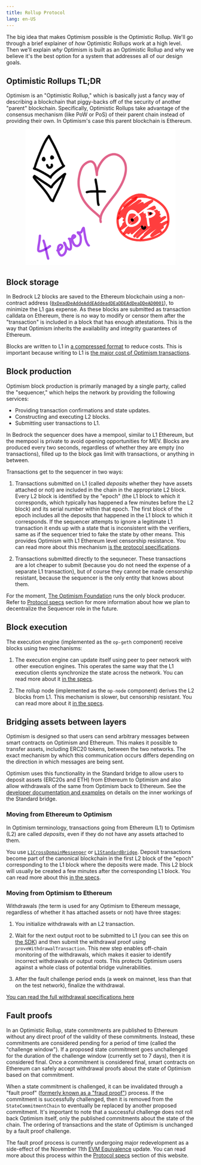 ```yaml
---
title: Rollup Protocol
lang: en-US
---
```


The big idea that makes Optimism possible is the Optimistic Rollup.
We'll go through a brief explainer of *how* Optimistic Rollups work at a high level.
Then we'll explain *why* Optimism is built as an Optimistic Rollup and why we believe it's the best option for a system that addresses all of our design goals.

## Optimistic Rollups TL;DR

Optimism is an "Optimistic Rollup," which is basically just a fancy way of describing a blockchain that piggy-backs off of the security of another "parent" blockchain.
Specifically, Optimistic Rollups take advantage of the consensus mechanism (like PoW or PoS) of their parent chain instead of providing their own.
In Optimism's case this parent blockchain is Ethereum.

<div align="center">
<img width="400" src="../../assets/docs/how-optimism-works/1.png">
</div>


## Block storage


In Bedrock L2 blocks are saved to the Ethereum blockchain using a non-contract address ([`0xDeadDeAddeAddEAddeadDEaDDEAdDeaDDeAD0001`](https://etherscan.io/address/0xDeadDeAddeAddEAddeadDEaDDEAdDeaDDeAD0001)), to minimize the L1 gas expense. 
As these blocks are submitted as transaction calldata on Ethereum, there is no way to modify or censor them after the "transaction" is included in a block that has enough attestations.
This is the way that Optimism inherits the availability and integrity guarantees of Ethereum.

Blocks are written to L1 in [a compressed format](https://github.com/ethereum-optimism/optimism/blob/develop/specs/derivation.md#batch-submission-wire-format) to reduce costs.
This is important because writing to L1 is [the major cost of Optimism transactions](../developers/build/transaction-fees.md).



## Block production

Optimism block production is primarily managed by a single party, called the "sequencer," which helps the network by providing the following services:

- Providing transaction confirmations and state updates.
- Constructing and executing L2 blocks.
- Submitting user transactions to L1.


In Bedrock the sequencer does have a mempool, similar to L1 Ethereum, but the mempool is private to avoid opening opportunities for MEV.
Blocks are produced every two seconds, regardless of whether they are empty (no transactions), filled up to the block gas limit with transactions, or anything in between.

Transactions get to the sequencer in two ways:

1. Transactions submitted on L1 (called *deposits* whether they have assets attached or not) are included in the chain in the appropriate L2 block.
   Every L2 block is identified by the "epoch" (the L1 block to which it corresponds, which typically has happened a few minutes before the L2 block) and its serial number within that epoch.
   The first block of the epoch includes all the deposits that happened in the L1 block to which it corresponds.
   If the sequencer attempts to ignore a legitimate L1 transaction it ends up with a state that is inconsistent with the verifiers, same as if the sequencer tried to fake the state by other means.
   This provides Optimism with L1 Ethereum level censorship resistance.
   You can read more about this mechanism [is the protocol specifications](https://github.com/ethereum-optimism/optimism/blob/develop/specs/derivation.md#deriving-the-transaction-list).

1. Transactions submitted directly to the sequnecer. 
   These transactions are a lot cheaper to submit (because you do not need the expense of a separate L1 transaction), but of course they cannot be made censorship resistant, because the sequencer is the only entity that knows about them.

For the moment, [The Optimism Foundation](https://www.optimism.io/) runs the only block producer. Refer to [Protocol specs](../protocol/README.md) section for more information about how we plan to decentralize the Sequencer role in the future.

## Block execution


The execution engine (implemented as the `op-geth` component) receive blocks using two mechanisms:

1. The execution engine can update itself using peer to peer network with other execution engines.
   This operates the same way that the L1 execution clients synchronize the state across the network.
   You can read more about it [in the specs](https://github.com/ethereum-optimism/optimism/blob/develop/specs/exec-engine.md#happy-path-sync). 

1. The rollup node (implemented as the `op-node` component) derives the L2 blocks from L1.
   This mechanism is slower, but censorship resistant.
   You can read more about it [in the specs](https://github.com/ethereum-optimism/optimism/blob/develop/specs/exec-engine.md#worst-case-sync).


## Bridging assets between layers

Optimism is designed so that users can send arbitrary messages between smart contracts on Optimism and Ethereum.
This makes it possible to transfer assets, including ERC20 tokens, between the two networks.
The exact mechanism by which this communication occurs differs depending on the direction in which messages are being sent.

Optimism uses this functionality in the Standard bridge to allow users to deposit assets (ERC20s and ETH) from Ethereum to Optimism and also allow withdrawals of the same from Optimism back to Ethereum.
See the [developer documentation and examples](../developers/bridge/standard-bridge/) on details on the inner workings of the Standard bridge.

### Moving from Ethereum to Optimism

In Optimism terminology, transactions going from Ethereum (L1) to Optimism (L2) are called *deposits*, even if they do not have any assets attached to them.

You use [`L1CrossDomainMessenger`](https://github.com/ethereum-optimism/optimism-tutorial/tree/main/cross-dom-comm) or [`L1StandardBridge`](https://github.com/ethereum-optimism/optimism/blob/develop/packages/contracts-bedrock/contracts/L1/L1StandardBridge.sol).
Deposit transactions become part of the canonical blockchain in the first L2 block of the "epoch" corresponding to the L1 block where the deposits were made. 
This L2 block will usually be created a few minutes after the corresponding L1 block.
You can read more about this [in the specs](https://github.com/ethereum-optimism/optimism/blob/develop/specs/deposits.md).


### Moving from Optimism to Ethereum

Withdrawals (the term is used for any Optimism to Ethereum message, regardless of whether it has attached assets or not) have three stages:

1. You initialize withdrawals with an L2 transaction.

1. Wait for the next output root to be submitted to L1 (you can see this on [the SDK](../sdk/js-client.md)) and then submit the withdrawal proof using `proveWithdrawalTransaction`.
   This new step enables off-chain monitoring of the withdrawals, which makes it easier to identify incorrect withdrawals or output roots.
   This protects Optimism users against a whole class of potential bridge vulnerabilities.

1. After the fault challenge period ends (a week on mainnet, less than that on the test network), finalize the withdrawal.

[You can read the full withdrawal specifications here](https://github.com/ethereum-optimism/optimism/blob/develop/specs/withdrawals.md)


## Fault proofs

In an Optimistic Rollup, state commitments are published to Ethereum without any direct proof of the validity of these commitments.
Instead, these commitments are considered pending for a period of time (called the "challenge window").
If a proposed state commitment goes unchallenged for the duration of the challenge window (currently set to 7 days), then it is considered final.
Once a commitment is considered final, smart contracts on Ethereum can safely accept withdrawal proofs about the state of Optimism based on that commitment.

When a state commitment is challenged, it can be invalidated through a "fault proof" ([formerly known as a "fraud proof"](https://github.com/ethereum-optimism/optimistic-specs/discussions/53)) process.
If the commitment is successfully challenged, then it is removed from the `StateCommitmentChain` to eventually be replaced by another proposed commitment.
It's important to note that a successful challenge does not roll back Optimism itself, only the published commitments about the state of the chain.
The ordering of transactions and the state of Optimism is unchanged by a fault proof challenge.

The fault proof process is currently undergoing major redevelopment as a side-effect of the November 11th [EVM Equivalence](https://medium.com/ethereum-optimism/introducing-evm-equivalence-5c2021deb306) update.
You can read more about this process within the [Protocol specs](../protocol/README.md) section of this website.

